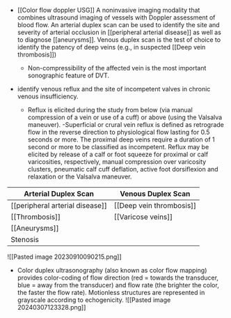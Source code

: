 - [[Color flow doppler USG]]
A noninvasive imaging modality that combines ultrasound imaging of vessels with Doppler assessment of blood flow. An arterial duplex scan can be used to identify the site and severity of arterial occlusion in [[peripheral arterial disease]] as well as to diagnose [[aneurysms]]. 
Venous duplex scan is the test of choice to identify the patency of deep veins (e.g., in suspected [[Deep vein thrombosis]])
	- Non-compressibility of the affected vein is the most important sonographic feature of DVT. 

- identify venous reflux and the site of incompetent valves in chronic venous insufficiency.
	- Reflux is elicited during the study from below (via manual compression of a vein or use of a cuff) or above (using the Valsalva maneuver). 
	-Superficial or crural vein reflux is defined as retrograde flow in the reverse direction to physiological flow lasting for 0.5 seconds or more. 
	The proximal deep veins require a duration of 1 second or more to be classified as incompetent. 
	Reflux may be elicited by release of a calf or foot squeeze for proximal or calf varicosities, respectively, manual compression over varicosity clusters, pneumatic calf cuff deflation, active foot dorsiflexion and relaxation or the Valsalva maneuver.

| Arterial Duplex Scan            | Venous Duplex Scan       |
| ------------------------------- | ------------------------ |
| [[peripheral arterial disease]] | [[Deep vein thrombosis]] |
| [[Thrombosis]]                  | [[Varicose veins]]       |
| [[Aneurysms]]                   |                          |
| Stenosis                        |                          |

![[Pasted image 20230910090215.png]]
- Color duplex ultrasonography (also known as color flow mapping) provides color-coding of flow direction (red = towards the transducer, blue = away from the transducer) and flow rate (the brighter the color, the faster the flow rate). Motionless structures are represented in grayscale according to echogenicity.
![[Pasted image 20240307123328.png]]
